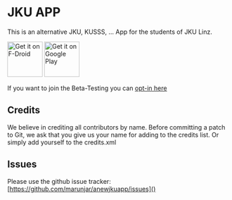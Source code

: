 JKU APP
==========

This is an alternative JKU, KUSSS, ... App for the students of JKU Linz.

[<img src="https://f-droid.org/badge/get-it-on.png" alt="Get it on F-Droid" height="80">](https://f-droid.org/app/org.voidsink.anewjkuapp)
[<img src="https://play.google.com/intl/en_us/badges/images/generic/en_badge_web_generic.png" alt="Get it on Google Play" height="80">](https://play.google.com/store/apps/details?id=org.voidsink.anewjkuapp)
      
If you want to join the Beta-Testing you can [opt-in here](https://play.google.com/apps/testing/org.voidsink.anewjkuapp)

Credits
-------

We believe in crediting all contributors by name. Before committing a patch to
Git, we ask that you give us your name for adding to the credits list.
Or simply add yourself to the credits.xml

Issues
------

Please use the github issue tracker: [https://github.com/marunjar/anewjkuapp/issues]()
